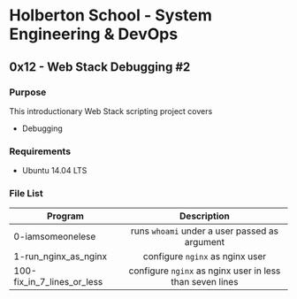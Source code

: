 # Holberton School - System Engineering & DevOps
## 0x12 - Web Stack Debugging #2

### Purpose
This introductionary Web Stack scripting project covers
* Debugging

### Requirements
* Ubuntu 14.04 LTS

### File List
| Program	  | Description						     |
| --------------- |:--------------------------------------------------------:|
| 0-iamsomeonelese | runs `whoami` under a user passed as argument |
| 1-run_nginx_as_nginx      | configure `nginx` as nginx user 	 |
| 100-fix_in_7_lines_or_less | configure `nginx` as nginx user in less than seven lines |
